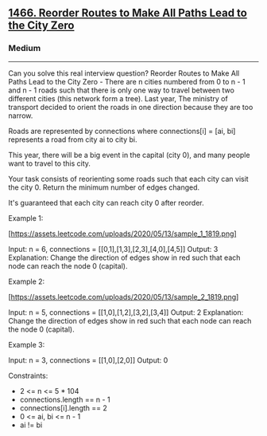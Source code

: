 <h2><a href="https://leetcode.com/problems/reorder-routes-to-make-all-paths-lead-to-the-city-zero/">1466. Reorder Routes to Make All Paths Lead to the City Zero</a></h2><h3>Medium</h3><hr>Can you solve this real interview question? Reorder Routes to Make All Paths Lead to the City Zero - There are n cities numbered from 0 to n - 1 and n - 1 roads such that there is only one way to travel between two different cities (this network form a tree). Last year, The ministry of transport decided to orient the roads in one direction because they are too narrow.

Roads are represented by connections where connections[i] = [ai, bi] represents a road from city ai to city bi.

This year, there will be a big event in the capital (city 0), and many people want to travel to this city.

Your task consists of reorienting some roads such that each city can visit the city 0. Return the minimum number of edges changed.

It's guaranteed that each city can reach city 0 after reorder.

Example 1:

[https://assets.leetcode.com/uploads/2020/05/13/sample_1_1819.png]

Input: n = 6, connections = [[0,1],[1,3],[2,3],[4,0],[4,5]]
Output: 3
Explanation: Change the direction of edges show in red such that each node can reach the node 0 (capital).

Example 2:

[https://assets.leetcode.com/uploads/2020/05/13/sample_2_1819.png]

Input: n = 5, connections = [[1,0],[1,2],[3,2],[3,4]]
Output: 2
Explanation: Change the direction of edges show in red such that each node can reach the node 0 (capital).

Example 3:

Input: n = 3, connections = [[1,0],[2,0]]
Output: 0

Constraints:

- 2 <= n <= 5 \* 104
- connections.length == n - 1
- connections[i].length == 2
- 0 <= ai, bi <= n - 1
- ai != bi

